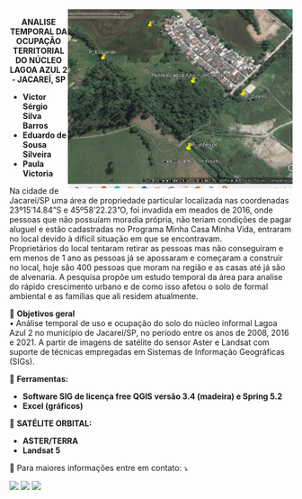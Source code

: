 <img src="04062016.gif" min-width="400px" max-width="400px" width="400px" align="right" alt="Computador iuriCode">
<p align="center">
  <b> ANALISE TEMPORAL DA OCUPAÇÃO
TERRITORIAL DO NÚCLEO LAGOA AZUL 2 - 
JACAREÍ, SP </b> 
</p> 

<ul>
    <li><b> Victor Sérgio Silva Barros </b></li>
    <li><b> Eduardo de Sousa Silveira</b></li>
    <li><b> Paula Victoria</b></li>
</ul>

<p align="left">  
  Na cidade de Jacareí/SP uma área de propriedade particular localizada nas coordenadas
23º15’14.84”S e 45º58’22.23”O, foi invadida em meados de 2016, onde pessoas que não
possuíam moradia própria, não teriam condições de pagar aluguel e estão cadastradas no
Programa Minha Casa Minha Vida, entraram no local devido à difícil situação em que se
encontravam.<br>
Proprietários do local tentaram retirar as pessoas mas não conseguiram e em menos de 1
ano as pessoas já se apossaram e começaram a construir no local, hoje são 400 pessoas que
moram na região e as casas até já são de alvenaria.
A pesquisa propõe um estudo temporal da área para analise do rápido crescimento urbano e
de como isso afetou o solo de formal ambiental e as famílias que ali residem atualmente.<br>
</p>

<p align="left">
  🦄 <b>Objetivos geral</b><br>
• Análise temporal de uso e ocupação do solo do núcleo informal Lagoa Azul 2 no
município de Jacareí/SP, no período entre os anos de 2008, 2016 e 2021. A partir
de imagens de satélite do sensor Aster e Landsat com suporte de técnicas
empregadas em Sistemas de Informação Geográficas (SIGs).
</p>

<p align="left">
  💼 <b>Ferramentas:</b>
</p>
<ul>
    <li><strong>Software SIG de licença free QGIS versão 3.4 (madeira) e Spring 5.2</strong></li>
    <li><strong>Excel (gráficos)</strong></li>
</ul>

<p align="left">
  💼 <b>SATÉLITE ORBITAL:</b> 
</p>
    <ul>
        <li>    <strong>ASTER/TERRA</strong> </li>
        <li>    <strong>Landsat 5</strong></li>
    </ul>


<p align="left">
  💌 Para maiores informações entre em contato: ⤵️
</p>

<p align="left">
  <a href="#" alt="Gmail">
  <img src="https://img.shields.io/badge/-Gmail-FF0000?style=flat-square&labelColor=FF0000&logo=gmail&logoColor=white&link=mailto:vicssb@gmail.com" /></a>

  <a href="#" alt="Linkedin">
  <img src="https://img.shields.io/badge/-Linkedin-0e76a8?style=flat-square&logo=Linkedin&logoColor=white&link=https://www.linkedin.com/in/victor-sergio-silva-barros/" /></a>

  <a href="#" alt="WhatsApp">
  <img src="https://img.shields.io/badge/-WhatsApp-25d366?style=flat-square&labelColor=25d366&logo=whatsapp&logoColor=white&link=https://wa.me/5512987085327"/></a>

  </p>  
